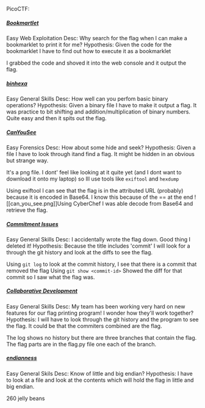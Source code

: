 PicoCTF:

##### [Bookmartlet](https://play.picoctf.org/practice/challenge/406?difficulty=1&page=3)
Easy
Web Exploitation
Desc: Why search for the flag when I can make a bookmarklet to print it for me?
Hypothesis: Given the code for the bookmarklet I have to find out how to execute it as a bookmarklet

I grabbed the code and shoved it into the web console and it output the flag.


##### [binhexa](https://play.picoctf.org/practice/challenge/404?difficulty=1&page=3)
Easy
General Skills
Desc: How well can you perfom basic binary operations?
Hypothesis: Given a binary file I have to make it output a flag.
It was practice to bit shifting and addition/multiplication of binary numbers. Quite easy and then it spits out the flag.

##### [CanYouSee](https://play.picoctf.org/practice/challenge/408?difficulty=1&page=3)
Easy
Forensics
Desc: How about some hide and seek?
Hypothesis: Given a file I have to look through itand find a flag. It might be hidden in an obvious but strange way.

It's a png file. I dont' feel like looking at it quite yet (and I dont want to download it onto my laptop) so Ill use tools like `exiftool` and `hexdump`

Using exiftool I can see that the flag is in the attributed URL (probably) because it is encoded in Base64. I know this because of the == at the end
![[can_you_see.png]]Using CyberChef I was able decode from Base64 and retrieve the flag.


##### [Commitment Issues](https://play.picoctf.org/practice/challenge/411?difficulty=1&page=3)
Easy
General Skills
Desc: I accidentally wrote the flag down. Good thing I deleted it!
Hypothesis: Because the title includes 'commit' I will look for a through the git history and look at the diffs to see the flag.

Using `git log` to look at the commit history, I see that there is a commit that removed the flag
Using `git show <commit-id>`  Showed the diff for that commit so I saw what the flag was. 


##### [Collaborative Development](https://play.picoctf.org/practice/challenge/410?difficulty=1&page=3)
Easy
General Skills
Desc: My team has been working very hard on new features for our flag printing program! I wonder how they'll work together?
Hypothesis: I will have to look through the git history and the program to see the flag. It could be that the commiters combined are the flag.

The log shows no history but there are three branches that contain the flag. The flag parts are in the flag.py file one each of the branch.

##### [endianness](https://play.picoctf.org/practice/challenge/414?difficulty=1&page=3)
Easy
General Skils
Desc: Know of little and big endian?
Hypothesis: I have to look at a file and look at the contents which will hold the flag in little and big endian.


260 jelly beans

